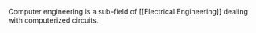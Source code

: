 Computer engineering is a sub-field of [[Electrical Engineering]] dealing with computerized circuits.